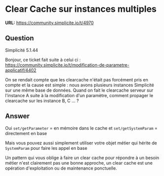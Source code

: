 # Clear Cache sur instances multiples

**URL:** https://community.simplicite.io/t/4970

## Question
Simplicité 5.1.44

Bonjour, ce ticket fait suite à celui ci : 
https://community.simplicite.io/t/modification-de-parametre-applicatif/4402

On se rendait  compte que les clearcache n'était pas forcément pris en compte et la cause est simple : nous avons plusieurs instances Simplicité sur une même base de données. Quand on fait le clearcache serveur sur l'instance A suite à la modification d'un paramètre, comment propager le clearcache sur les instance B, C ... ?

## Answer
Oui `set/getParameter` = en mémoire dans le cache et `set/getSystemParam` = directement en base

Mais vous pouvez aussi simplement utiliser votre objet métier qui hérite de `SystemParam` pour faire les appel en base

Un pattern qui vous oblige à faire un clear cache pour répondre à un besoin métier n'est clairement pas une bonne approche, un clear cache est une opération d'exploitation ou de maintenance ponctuelle.
